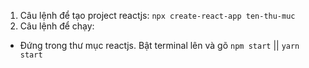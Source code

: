 1. Câu lệnh để tạo project reactjs:
```npx create-react-app ten-thu-muc```
2. Câu lệnh để chạy:
- Đứng trong thư mục reactjs. Bật terminal lên và gõ ```npm start``` || ```yarn start```
